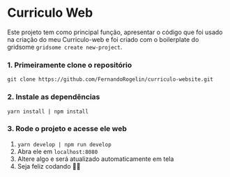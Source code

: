 # Curriculo Web

Este projeto tem como principal função, apresentar o código que foi usado na criação do meu Curriculo-web e foi criado com o boilerplate do gridsome `gridsome create new-project`.

### 1. Primeiramente clone o repositório

`git clone https://github.com/FernandoRogelin/curriculo-website.git`

### 2. Instale as dependências

`yarn install | npm install`

### 3. Rode o projeto e acesse ele web

1. `yarn develop | npm run develop`
2. Abra ele em `localhost:8080`
3. Altere algo e será atualizado automaticamente em tela
4. Seja feliz codando 🎉🙌
